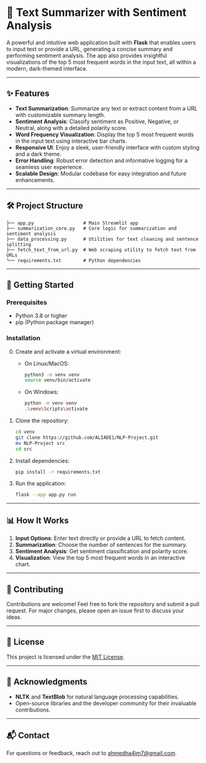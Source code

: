 # 📝 Text Summarizer with Sentiment Analysis

A powerful and intuitive web application built with **Flask** that enables users to input text or provide a URL, generating a concise summary and performing sentiment analysis. The app also provides insightful visualizations of the top 5 most frequent words in the input text, all within a modern, dark-themed interface.

---

## ✨ Features

- **Text Summarization**: Summarize any text or extract content from a URL with customizable summary length.
- **Sentiment Analysis**: Classify sentiment as Positive, Negative, or Neutral, along with a detailed polarity score.
- **Word Frequency Visualization**: Display the top 5 most frequent words in the input text using interactive bar charts.
- **Responsive UI**: Enjoy a sleek, user-friendly interface with custom styling and a dark theme.
- **Error Handling**: Robust error detection and informative logging for a seamless user experience.
- **Scalable Design**: Modular codebase for easy integration and future enhancements.

---

## 🛠️ Project Structure

```
├── app.py                  # Main Streamlit app
├── summarization_core.py   # Core logic for summarization and sentiment analysis
├── data_processing.py      # Utilities for text cleaning and sentence splitting
├── fetch_text_from_url.py  # Web scraping utility to fetch text from URLs
└── requirements.txt        # Python dependencies
```

---

## 🚀 Getting Started

### Prerequisites

- Python 3.8 or higher
- pip (Python package manager)

### Installation

0. Create and activate a virtual environment:

   - On Linux/MacOS:
     ```bash
     python3 -m venv venv
     source venv/bin/activate
     ```

   - On Windows:
     ```bash
     python -m venv venv
     .\venv\Scripts\activate
     ```


1. Clone the repository:
    ```bash
    cd venv
    git clone https://github.com/ALIADE1/NLP-Project.git
    mv NLP-Project src
    cd src
    ```

2. Install dependencies:
    ```bash
    pip install -r requirements.txt
    ```

3. Run the application:
    ```bash
    flask --app app.py run
    ```

---

## 📊 How It Works

1. **Input Options**: Enter text directly or provide a URL to fetch content.
2. **Summarization**: Choose the number of sentences for the summary.
3. **Sentiment Analysis**: Get sentiment classification and polarity score.
4. **Visualization**: View the top 5 most frequent words in an interactive chart.

---

## 🤝 Contributing

Contributions are welcome! Feel free to fork the repository and submit a pull request. For major changes, please open an issue first to discuss your ideas.

---

## 📄 License

This project is licensed under the [MIT License](LICENSE).

---

## 🌟 Acknowledgments

- **NLTK** and **TextBlob** for natural language processing capabilities.
- Open-source libraries and the developer community for their invaluable contributions.

---

## 📬 Contact

For questions or feedback, reach out to [ahmedha4im7@gmail.com](mailto:ahmedha4im7@gmail.com).


